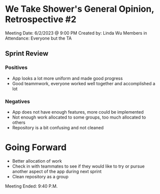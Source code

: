 # We Take Shower's General Opinion, Retrospective #2

Meeting Date: 6/2/2023 @ 9:00 PM
Created by: Linda Wu
Members in Attendance: Everyone but the TA

## Sprint Review

### Positives

-   App looks a lot more uniform and made good progress
-   Good teammwork, everyone worked well together and accomplished a lot

### Negatives

-   App does not have enough features, more could be implemented
-   Not enough work allocated to some groups, too much allocated to others
-   Repository is a bit confusing and not cleaned

# Going Forward

-   Better allocation of work
-   Check in with teammates to see if they would like to try or pursue another aspect of the app during next sprint
-   Clean repository as a group

Meeting Ended: 9:40 P.M.
